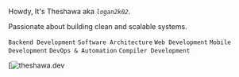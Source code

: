 Howdy, It's Theshawa aka *`logan2k02`*.

Passionate about building clean and scalable systems.

`Backend Development` `Software Architecture` `Web Development` `Mobile Development` `DevOps & Automation` `Compiler Development`

[![theshawa.dev](https://theshawa.dev)

